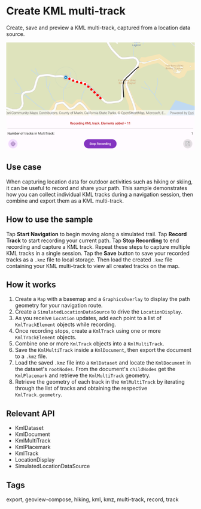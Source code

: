 # Create KML multi-track

Create, save and preview a KML multi-track, captured from a location data source.

![](screenshot.png)

## Use case

When capturing location data for outdoor activities such as hiking or skiing, it can be useful to record and share your path. This sample demonstrates how you can collect individual KML tracks during a navigation session, then combine and export them as a KML multi-track.

## How to use the sample

Tap **Start Navigation** to begin moving along a simulated trail. Tap **Record Track** to start recording your current path. Tap **Stop Recording** to end recording and capture a KML track. Repeat these steps to capture multiple KML tracks in a single session. Tap the **Save** button to save your recorded tracks as a `.kmz` file to local storage. Then load the created `.kmz` file containing your KML multi-track to view all created tracks on the map.

## How it works

1. Create a `Map` with a basemap and a `GraphicsOverlay` to display the path geometry for your navigation route.
2. Create a `SimulatedLocationDataSource` to drive the `LocationDisplay`.
3. As you receive `Location` updates, add each point to a list of `KmlTrackElement` objects while recording.
4. Once recording stops, create a `KmlTrack` using one or more `KmlTrackElement` objects.
5. Combine one or more `KmlTrack` objects into a `KmlMultiTrack`.
6. Save the `KmlMultiTrack` inside a `KmlDocument`, then export the document to a `.kmz` file.
7. Load the saved `.kmz` file into a `KmlDataset` and locate the `KmlDocument` in the dataset's `rootNodes`. From the document's `childNodes` get the `KmlPlacemark` and retrieve the `KmlMultiTrack` geometry.
8. Retrieve the geometry of each track in the `KmlMultiTrack` by iterating through the list of tracks and obtaining the respective `KmlTrack.geometry`. 

## Relevant API

* KmlDataset
* KmlDocument
* KmlMultiTrack
* KmlPlacemark
* KmlTrack
* LocationDisplay
* SimulatedLocationDataSource

## Tags

export, geoview-compose, hiking, kml, kmz, multi-track, record, track
